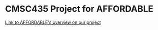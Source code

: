 # CMSC435 Project for AFFORDABLE

[Link to AFFORDABLE's overview on our project](https://www.affordhealth.org/2019/12/31/umd-student-developers-build-software-to-port-charity-applications-into-affordable/)
